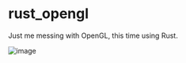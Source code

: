 # rust_opengl
Just me messing with OpenGL, this time using Rust.

![image](https://user-images.githubusercontent.com/102329519/215288380-1ebd0e48-519b-44c3-a760-d45892fe948f.png)
